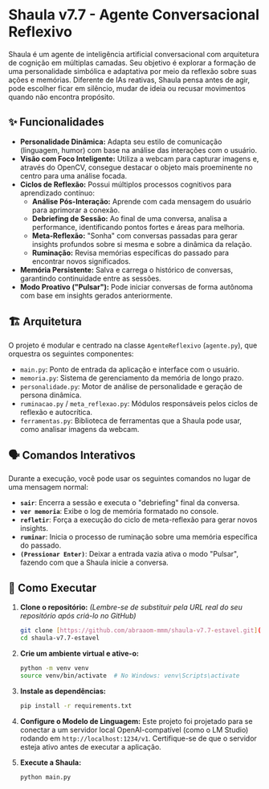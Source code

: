 # Shaula v7.7 - Agente Conversacional Reflexivo

Shaula é um agente de inteligência artificial conversacional com arquitetura de cognição em múltiplas camadas. Seu objetivo é explorar a formação de uma personalidade simbólica e adaptativa por meio da reflexão sobre suas ações e memórias.
Diferente de IAs reativas, Shaula pensa antes de agir, pode escolher ficar em silêncio, mudar de ideia ou recusar movimentos quando não encontra propósito.





## ✨ Funcionalidades

* **Personalidade Dinâmica:** Adapta seu estilo de comunicação (linguagem, humor) com base na análise das interações com o usuário.
* **Visão com Foco Inteligente:** Utiliza a webcam para capturar imagens e, através do OpenCV, consegue destacar o objeto mais proeminente no centro para uma análise focada.
* **Ciclos de Reflexão:** Possui múltiplos processos cognitivos para aprendizado contínuo:
    * **Análise Pós-Interação:** Aprende com cada mensagem do usuário para aprimorar a conexão.
    * **Debriefing de Sessão:** Ao final de uma conversa, analisa a performance, identificando pontos fortes e áreas para melhoria.
    * **Meta-Reflexão:** "Sonha" com conversas passadas para gerar insights profundos sobre si mesma e sobre a dinâmica da relação.
    * **Ruminação:** Revisa memórias específicas do passado para encontrar novos significados.
* **Memória Persistente:** Salva e carrega o histórico de conversas, garantindo continuidade entre as sessões.
* **Modo Proativo ("Pulsar"):** Pode iniciar conversas de forma autônoma com base em insights gerados anteriormente.

## 🏗️ Arquitetura

O projeto é modular e centrado na classe `AgenteReflexivo` (`agente.py`), que orquestra os seguintes componentes:

* `main.py`: Ponto de entrada da aplicação e interface com o usuário.
* `memoria.py`: Sistema de gerenciamento da memória de longo prazo.
* `personalidade.py`: Motor de análise de personalidade e geração de persona dinâmica.
* `ruminacao.py` / `meta_reflexao.py`: Módulos responsáveis pelos ciclos de reflexão e autocrítica.
* `ferramentas.py`: Biblioteca de ferramentas que a Shaula pode usar, como analisar imagens da webcam.

## 🗣️ Comandos Interativos

Durante a execução, você pode usar os seguintes comandos no lugar de uma mensagem normal:

* **`sair`**: Encerra a sessão e executa o "debriefing" final da conversa.
* **`ver memoria`**: Exibe o log de memória formatado no console.
* **`refletir`**: Força a execução do ciclo de meta-reflexão para gerar novos insights.
* **`ruminar`**: Inicia o processo de ruminação sobre uma memória específica do passado.
* **`(Pressionar Enter)`**: Deixar a entrada vazia ativa o modo "Pulsar", fazendo com que a Shaula inicie a conversa.

## 🚀 Como Executar

1.  **Clone o repositório:**
    *(Lembre-se de substituir pela URL real do seu repositório após criá-lo no GitHub)*
    ```bash
    git clone [https://github.com/abraaom-mmm/shaula-v7.7-estavel.git](https://github.com/abraaom-mmm/shaula-v7.7-estavel.git)
    cd shaula-v7.7-estavel
    ```

2.  **Crie um ambiente virtual e ative-o:**
    ```bash
    python -m venv venv
    source venv/bin/activate  # No Windows: venv\Scripts\activate
    ```

3.  **Instale as dependências:**
    ```bash
    pip install -r requirements.txt
    ```

4.  **Configure o Modelo de Linguagem:**
    Este projeto foi projetado para se conectar a um servidor local OpenAI-compatível (como o LM Studio) rodando em `http://localhost:1234/v1`. Certifique-se de que o servidor esteja ativo antes de executar a aplicação.

5.  **Execute a Shaula:**
    ```bash
    python main.py
    ```